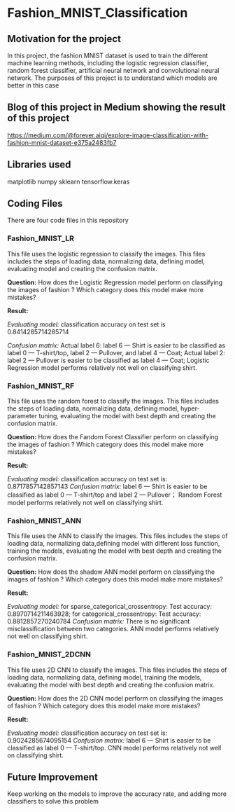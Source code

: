 # Fashion_MNIST_Classification

## Motivation for the project

In this project, the fashion MNIST dataset is used to train the different machine learning methods, including the logistic regression classifier, random forest classifier, artificial neural network and convolutional neural network. The purposes of this project is to understand which models are better in this case

## Blog of this project in Medium showing the result of this project

https://medium.com/@forever.aiqi/explore-image-classification-with-fashion-mnist-dataset-e375a2483fb7

## Libraries used

matplotlib 
numpy
sklearn
tensorflow.keras

## Coding Files

There are four code files in this repository

### Fashion_MNIST_LR

This file uses the logistic regression to classify the images. This files includes the steps of loading data, normalizing data, defining model, evaluating model and creating the confusion matrix. 

**Question:** How does the Logistic Regression model perform on classifying the images of fashion ? Which category does this model make more mistakes?

**Result:**

_Evaluating model:_ 
classification accuracy on test set is 0.8414285714285714

_Confusion matrix:_ 
Actual label 6: label 6 — Shirt is easier to be classified as label 0 — T-shirt/top, label 2 — Pullover, and label 4 — Coat; Actual label 2: label 2 — Pullover is easier to be classified as label 4 — Coat; Logistic Regression model performs relatively not well on classifying shirt.

### Fashion_MNIST_RF

This file uses the random forest to classify the images. This files includes the steps of loading data, normalizing data, defining model, hyper-parameter tuning, evaluating the model with best depth and creating the confusion matrix. 

**Question:** How does the Fandom Forest Classifier perform on classifying the images of fashion ? Which category does this model make more mistakes?

**Result:**

_Evaluating model:_ 
classification accuracy on test set is: 0.8717857142857143
_Confusion matrix:_ 
label 6 — Shirt is easier to be classified as label 0 — T-shirt/top and label 2 — Pullover； Random Forest model performs relatively not well on classifying shirt.

### Fashion_MNIST_ANN

This file uses the ANN to classify the images. This files includes the steps of loading data, normalizing data,defining model with different loss function, training the models, evaluating the model with best depth and creating the confusion matrix. 

**Question:** How does the shadow ANN model perform on classifying the images of fashion ? Which category does this model make more mistakes?

**Result:**

_Evaluating model:_ 
for sparse_categorical_crossentropy: Test accuracy: 0.8970714211463928; 
for categorical_crossentropy: Test accuracy: 0.8812857270240784
_Confusion matrix:_ 
There is no significant misclassification between two categories. ANN model performs relatively not well on classifying shirt.

### Fashion_MNIST_2DCNN

This file uses 2D CNN to classify the images. This files includes the steps of loading data, normalizing data, defining model, training the models, evaluating the model with best depth and creating the confusion matrix. 

**Question:** How does the 2D CNN model perform on classifying the images of fashion ? Which category does this model make more mistakes?

**Result:**

_Evaluating model:_
classification accuracy on test set is: 0.9024285674095154
_Confusion matrix:_ 
label 6 — Shirt is easier to be classified as label 0 — T-shirt/top.
CNN model performs relatively not well on classifying shirt.

## Future Improvement

Keep working on the models to improve the accuracy rate, and adding more classifiers to solve this problem


